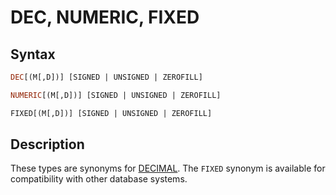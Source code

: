# DEC, NUMERIC, FIXED

## Syntax

```sql
DEC[(M[,D])] [SIGNED | UNSIGNED | ZEROFILL]

NUMERIC[(M[,D])] [SIGNED | UNSIGNED | ZEROFILL]

FIXED[(M[,D])] [SIGNED | UNSIGNED | ZEROFILL]
```

## Description

These types are synonyms for [DECIMAL](/columns-storage-engines-and-plugins/data-types/data-types-numeric-data-types/decimal/). The `FIXED` synonym is
available for compatibility with other database systems.
